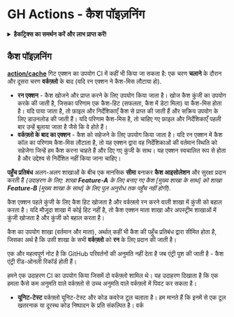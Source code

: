# GH Actions - कैश पॉइज़निंग

<details>

<summary><strong>हैकट्रिक्स का समर्थन करें और लाभ प्राप्त करें!</strong></summary>

* यदि आप अपनी कंपनी को **हैकट्रिक्स में विज्ञापित करना चाहते हैं** या यदि आप **PEASS के नवीनतम संस्करण या HackTricks को PDF में डाउनलोड करना चाहते हैं** तो [**सदस्यता योजनाएं**](https://github.com/sponsors/carlospolop) देखें!
* [**आधिकारिक PEASS और HackTricks स्वैग**](https://peass.creator-spring.com) प्राप्त करें
* [**The PEASS Family**](https://opensea.io/collection/the-peass-family) की खोज करें, हमारा एकल [**NFTs**](https://opensea.io/collection/the-peass-family) संग्रह
* **शामिल हों** 💬 [**डिस्कॉर्ड समूह**](https://discord.gg/hRep4RUj7f) या [**टेलीग्राम समूह**](https://t.me/peass) में या **त्विटर** 🐦 [**@carlospolopm**](https://twitter.com/carlospolopm)** का** **अनुसरण** करें।
* **हैकिंग ट्रिक्स साझा करें** हैकट्रिक्स और हैकट्रिक्स क्लाउड गिटहब रेपो में पीआर जमा करके।

</details>

## कैश पॉइज़निंग

[**action/cache**](https://github.com/actions/cache) गिट एक्शन का उपयोग CI में कहीं भी किया जा सकता है: एक चरण **चलाने** के दौरान और दूसरा चरण **वर्कफ़्लो** के बाद (यदि रन एक्शन ने कैश-मिस लौटाया हो).

* **रन एक्शन** - कैश खोजने और प्राप्त करने के लिए उपयोग किया जाता है। खोज कैश कुंजी का उपयोग करके की जाती है, जिसका परिणाम एक कैश-हिट (सफलता, कैश में डेटा मिला) या कैश-मिस होता है। यदि पाया जाता है, तो फ़ाइल और निर्देशिकाएँ कैश से प्राप्त की जाती हैं और सक्रिय उपयोग के लिए डाउनलोड की जाती हैं। यदि परिणाम कैश-मिस है, तो चाहिए गए फ़ाइल और निर्देशिकाएँ पहली बार उन्हें बुलाया जाता है जैसे कि वे होते हैं।
* **वर्कफ़्लो के बाद का एक्शन** - कैश को सहेजने के लिए उपयोग किया जाता है। यदि रन एक्शन में कैश कॉल का परिणाम कैश-मिस लौटाता है, तो यह एक्शन द्वारा वह निर्देशिकाओं की वर्तमान स्थिति को सहेजेगा जिन्हें हम कैश करना चाहते हैं और दिए गए कुंजी के साथ। यह एक्शन स्वचालित रूप से होता है और उद्देश्य से निर्देशित नहीं किया जाना चाहिए।

**पहुँच प्रतिबंध** अलग-अलग शाखाओं के बीच एक मानसिक **सीमा** बनाकर **कैश आइसोलेशन** और सुरक्षा प्रदान करती हैं _(उदाहरण के लिए: शाखा **Feature-A** के लिए बनाए गए कैश \[मुख्य शाखा के साथ] को शाखा **Feature-B** \[मुख्य शाखा के साथ] के लिए पुल अनुरोध तक पहुँच नहीं होगी)_.

कैश एक्शन पहले कुंजी के लिए कैश हिट खोजता है और वर्कफ़्लो रन करने वाली शाखा में कुंजी को बहाल करता है। यदि मौजूदा शाखा में कोई हिट नहीं है, तो कैश एक्शन माता शाखा और अपस्ट्रीम शाखाओं में कुंजी खोजता है और कुंजी को बहाल करता है।

कैश का उपयोग शाखा (वर्तमान और माता), अर्थात् कहीं भी कैश की पहुँच प्रतिबंध द्वारा सीमित होता है, जिसका अर्थ है कि उसी शाखा के सभी **वर्कफ़्लो** को **रन** के लिए प्रदान की जाती है।

एक और महत्वपूर्ण नोट है कि GitHub परिवर्तनों की अनुमति नहीं देता है जब एंट्री पुश की जाती है - कैश एंट्री रीड-ओनली रिकॉर्ड होती हैं।

हमने एक उदाहरण CI का उपयोग किया जिसमें दो वर्कफ़्लो शामिल थे। यह उदाहरण दिखाता है कि एक हमला कैसे कम अनुमति वाले वर्कफ़्लो से उच्च अनुमति वाले वर्कफ़्लो में पिवट कर सकता है।

* **यूनिट-टेस्ट** वर्कफ़्लो यूनिट-टेस्ट और कोड कवरेज टूल चलाता है। हम मानते हैं कि इनमें से एक टूल खतरनाक या दूरस्थ कोड निष्पादन के प्रति संकल्पित है। वर्क
